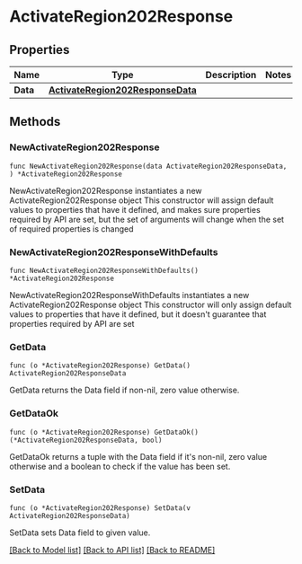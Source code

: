 # ActivateRegion202Response

## Properties

Name | Type | Description | Notes
------------ | ------------- | ------------- | -------------
**Data** | [**ActivateRegion202ResponseData**](ActivateRegion202ResponseData.md) |  | 

## Methods

### NewActivateRegion202Response

`func NewActivateRegion202Response(data ActivateRegion202ResponseData, ) *ActivateRegion202Response`

NewActivateRegion202Response instantiates a new ActivateRegion202Response object
This constructor will assign default values to properties that have it defined,
and makes sure properties required by API are set, but the set of arguments
will change when the set of required properties is changed

### NewActivateRegion202ResponseWithDefaults

`func NewActivateRegion202ResponseWithDefaults() *ActivateRegion202Response`

NewActivateRegion202ResponseWithDefaults instantiates a new ActivateRegion202Response object
This constructor will only assign default values to properties that have it defined,
but it doesn't guarantee that properties required by API are set

### GetData

`func (o *ActivateRegion202Response) GetData() ActivateRegion202ResponseData`

GetData returns the Data field if non-nil, zero value otherwise.

### GetDataOk

`func (o *ActivateRegion202Response) GetDataOk() (*ActivateRegion202ResponseData, bool)`

GetDataOk returns a tuple with the Data field if it's non-nil, zero value otherwise
and a boolean to check if the value has been set.

### SetData

`func (o *ActivateRegion202Response) SetData(v ActivateRegion202ResponseData)`

SetData sets Data field to given value.



[[Back to Model list]](../README.md#documentation-for-models) [[Back to API list]](../README.md#documentation-for-api-endpoints) [[Back to README]](../README.md)


